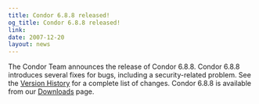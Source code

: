 ```yaml
---
title: Condor 6.8.8 released!
og_title: Condor 6.8.8 released!
link: 
date: 2007-12-20
layout: news
---
```


The Condor Team announces the release of Condor 6.8.8. Condor 6.8.8 introduces several fixes for bugs, including a security-related problem.  See the <a href="manual/latest-stable/9_Version_History.html">Version History</a> for  a complete list of changes. Condor 6.8.8 is available from our <a href="downloads/">Downloads</a> page.
